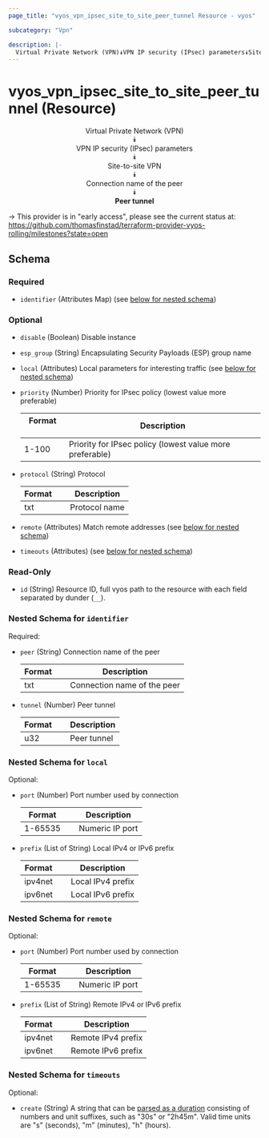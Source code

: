 ```yaml
---
page_title: "vyos_vpn_ipsec_site_to_site_peer_tunnel Resource - vyos"

subcategory: "Vpn"

description: |- 
  Virtual Private Network (VPN)⯯VPN IP security (IPsec) parameters⯯Site-to-site VPN⯯Connection name of the peer⯯Peer tunnel
---
```


# vyos_vpn_ipsec_site_to_site_peer_tunnel (Resource)
<center>

Virtual Private Network (VPN)  
⯯  
VPN IP security (IPsec) parameters  
⯯  
Site-to-site VPN  
⯯  
Connection name of the peer  
⯯  
**Peer tunnel**


</center>

-> This provider is in "early access", please see the current status at: https://github.com/thomasfinstad/terraform-provider-vyos-rolling/milestones?state=open

## Schema

### Required

- `identifier` (Attributes Map) (see [below for nested schema](#nestedatt--identifier))

### Optional

- `disable` (Boolean) Disable instance
- `esp_group` (String) Encapsulating Security Payloads (ESP) group name
- `local` (Attributes) Local parameters for interesting traffic (see [below for nested schema](#nestedatt--local))
- `priority` (Number) Priority for IPsec policy (lowest value more preferable)

    |Format  &emsp;|Description                                               |
    |----------|------------------------------------------------------------|
    |1-100   &emsp;|Priority for IPsec policy (lowest value more preferable)  |
- `protocol` (String) Protocol

    |Format  &emsp;|Description    |
    |----------|-----------------|
    |txt     &emsp;|Protocol name  |
- `remote` (Attributes) Match remote addresses (see [below for nested schema](#nestedatt--remote))
- `timeouts` (Attributes) (see [below for nested schema](#nestedatt--timeouts))

### Read-Only

- `id` (String) Resource ID, full vyos path to the resource with each field separated by dunder (`__`).

<a id="nestedatt--identifier"></a>
### Nested Schema for `identifier`

Required:

- `peer` (String) Connection name of the peer

    |Format  &emsp;|Description                  |
    |----------|-------------------------------|
    |txt     &emsp;|Connection name of the peer  |
- `tunnel` (Number) Peer tunnel

    |Format  &emsp;|Description  |
    |----------|---------------|
    |u32     &emsp;|Peer tunnel  |


<a id="nestedatt--local"></a>
### Nested Schema for `local`

Optional:

- `port` (Number) Port number used by connection

    |Format   &emsp;|Description      |
    |-----------|-------------------|
    |1-65535  &emsp;|Numeric IP port  |
- `prefix` (List of String) Local IPv4 or IPv6 prefix

    |Format   &emsp;|Description        |
    |-----------|---------------------|
    |ipv4net  &emsp;|Local IPv4 prefix  |
    |ipv6net  &emsp;|Local IPv6 prefix  |


<a id="nestedatt--remote"></a>
### Nested Schema for `remote`

Optional:

- `port` (Number) Port number used by connection

    |Format   &emsp;|Description      |
    |-----------|-------------------|
    |1-65535  &emsp;|Numeric IP port  |
- `prefix` (List of String) Remote IPv4 or IPv6 prefix

    |Format   &emsp;|Description         |
    |-----------|----------------------|
    |ipv4net  &emsp;|Remote IPv4 prefix  |
    |ipv6net  &emsp;|Remote IPv6 prefix  |


<a id="nestedatt--timeouts"></a>
### Nested Schema for `timeouts`

Optional:

- `create` (String) A string that can be [parsed as a duration](https://pkg.go.dev/time#ParseDuration) consisting of numbers and unit suffixes, such as &#34;30s&#34; or &#34;2h45m&#34;. Valid time units are &#34;s&#34; (seconds), &#34;m&#34; (minutes), &#34;h&#34; (hours).  
